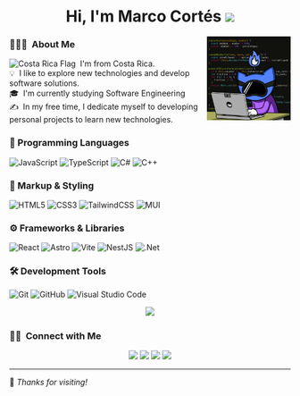 <h1 align="center"><b>Hi, I'm Marco Cortés </b><img src="https://media.giphy.com/media/hvRJCLFzcasrR4ia7z/giphy.gif" width="35"></h1>

<img alt="Night Coding" src="https://raw.githubusercontent.com/Marcortes22/Marcortes22/main/assets/coding.gif" align="right"  height="150"/>

### 👨🏻‍💻 &nbsp;About Me

<img src="https://flagcdn.com/w40/cr.png" width="22" alt="Costa Rica Flag"/>  &nbsp;I'm from Costa Rica.  
💡 &nbsp;I like to explore new technologies and develop software solutions.  
🎓 &nbsp;I'm currently studying Software Engineering  
✍️ &nbsp;In my free time, I dedicate myself to developing personal projects to learn new technologies.  


### 🧠 Programming Languages

![JavaScript](https://img.shields.io/badge/javascript-%23323330.svg?style=for-the-badge&logo=javascript&logoColor=%23F7DF1E)
![TypeScript](https://img.shields.io/badge/typescript-%23007ACC.svg?style=for-the-badge&logo=typescript&logoColor=white)
![C#](https://img.shields.io/badge/c%23-%23239120.svg?style=for-the-badge&logo=csharp&logoColor=white)
![C++](https://img.shields.io/badge/c++-%2300599C.svg?style=for-the-badge&logo=c%2B%2B&logoColor=white)


### 🧱 Markup & Styling

![HTML5](https://img.shields.io/badge/html5-%23E34F26.svg?style=for-the-badge&logo=html5&logoColor=white)
![CSS3](https://img.shields.io/badge/css3-%231572B6.svg?style=for-the-badge&logo=css3&logoColor=white)
![TailwindCSS](https://img.shields.io/badge/tailwindcss-%2338B2AC.svg?style=for-the-badge&logo=tailwind-css&logoColor=white)
![MUI](https://img.shields.io/badge/MUI-%230081CB.svg?style=for-the-badge&logo=mui&logoColor=white)


### ⚙️ Frameworks & Libraries

![React](https://img.shields.io/badge/react-%2320232a.svg?style=for-the-badge&logo=react&logoColor=%2361DAFB)
![Astro](https://img.shields.io/badge/astro-%232C2052.svg?style=for-the-badge&logo=astro&logoColor=white)
![Vite](https://img.shields.io/badge/vite-%23646CFF.svg?style=for-the-badge&logo=vite&logoColor=white)
![NestJS](https://img.shields.io/badge/nestjs-%23E0234E.svg?style=for-the-badge&logo=nestjs&logoColor=white)
![.Net](https://img.shields.io/badge/.NET-5C2D91?style=for-the-badge&logo=.net&logoColor=white)


### 🛠 Development Tools

![Git](https://img.shields.io/badge/git-%23F05033.svg?style=for-the-badge&logo=git&logoColor=white)
![GitHub](https://img.shields.io/badge/github-%23121011.svg?style=for-the-badge&logo=github&logoColor=white)
![Visual Studio Code](https://img.shields.io/badge/Visual%20Studio%20Code-0078d7.svg?style=for-the-badge&logo=visual-studio-code&logoColor=white)


<p align="center">
  <a href="https://github.com/Marcortes22">
    <img height="180em" src="https://github-readme-stats-eight-theta.vercel.app/api/top-langs/?username=Marcortes22&layout=compact&langs_count=8&theme=algolia"/>
  </a>
</p>


### 🤝🏻 &nbsp;Connect with Me

<p align="center">
<a href="https://www.linkedin.com/in/marco-cort%C3%A9s-2b837b228"><img src="https://img.shields.io/badge/-Linkedin-0077B5?style=flat&logo=linkedin&logoColor=white"/></a>
<a href="mailto:marcortes.stiven@gmail.com?subject=Consulta&body=Hola, quiero saber más sobre tu trabajo!"><img src="https://img.shields.io/badge/-marcortes.stiven@gmail.com-D14836?style=flat&logo=Gmail&logoColor=white"/></a>
<a href="https://www.instagram.com/marcortes_17"><img src="https://img.shields.io/badge/-@marcortes_17-E4405F?style=flat&logo=Instagram&logoColor=white"/></a>
<a href="https://www.facebook.com/profile.php?id=100010607583473"><img src="https://img.shields.io/badge/-Marco%20Cortes%20Castillo-1877F2?style=flat&logo=Facebook&logoColor=white"/></a>
</p>

---

🚀 *Thanks for visiting!*
